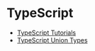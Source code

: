 # TypeScript

- [TypeScript Tutorials](https://www.tutorialsteacher.com/typescript)
- [TypeScript Union Types](https://howtodoinjava.com/typescript/union-types/)

